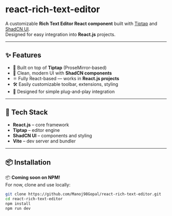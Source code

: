# react-rich-text-editor

A customizable **Rich Text Editor React component** built with [Tiptap](https://tiptap.dev/) and [ShadCN UI](https://ui.shadcn.com).  
Designed for easy integration into **React.js** projects.

---

## ✨ Features

- 🧠 Built on top of **Tiptap** (ProseMirror-based)
- 🎨 Clean, modern UI with **ShadCN components**
- ⚛️ Fully React-based — works in **React.js projects**
- 🛠️ Easily customizable toolbar, extensions, styling
- 🔌 Designed for simple plug-and-play integration

---

## 🚀 Tech Stack

- **React.js** – core framework
- **Tiptap** – editor engine
- **ShadCN UI** – components and styling
- **Vite** – dev server and bundler

---

## 📦 Installation

📦 **Coming soon on NPM!**  
For now, clone and use locally:

```bash
git clone https://github.com/Manoj98Gopal/react-rich-text-editor.git
cd react-rich-text-editor
npm install
npm run dev
